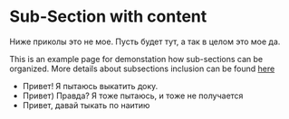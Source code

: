 # Sub-Section with content 

Ниже приколы это не мое. Пусть будет тут, а так в целом это мое да.

This is an example page for demonstation how sub-sections can be organized. 
More details about subsections inclusion can be found [here](https://diplodoc.com/docs/en/project/toc)

- Привет! Я пытаюсь выкатить доку.
- Привет) Правда? Я тоже пытаюсь, и тоже не получается
- Привет, давай тыкать по наитию
